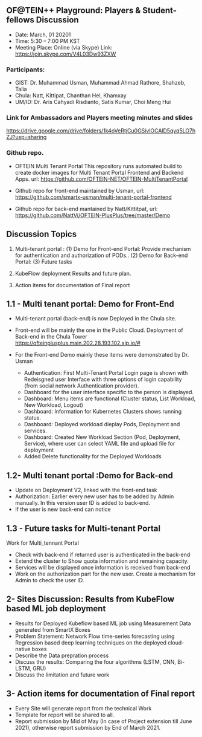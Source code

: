 ## OF@TEIN++ Playground: Players & Student-fellows Discussion

* Date: March, 01 20201
* Time: 5:30 – 7:00 PM KST
* Meeting Place: Online (via Skype)
Link: https://join.skype.com/V4L03Dw93ZXW

### Participants:

*	GIST: 		Dr. Muhammad Usman, Muhammad Ahmad Rathore, Shahzeb, Talia
* Chula:    Natt, Kittipat,  Chanthan Hel, Khamxay
*	UM/ID: 		Dr. Aris Cahyadi Risdianto, Satis Kumar, Choi Meng Hui


### Link for Ambassadors and Players meeting minutes and slides
https://drive.google.com/drive/folders/1k4oVeRtjCu0GSivlOCAlD5qyq5LO7hZJ?usp=sharing
###  Github repo. 
	
* OFTEIN Multi Tenant Portal
This repository runs automated build to create docker images for Multi Tenant Portal Frontend and Backend Apps.
url: https://github.com/OFTEIN-NET/OFTEIN-MultiTenantPortal

* Github repo for front-end maintained by Usman, url: https://github.com/smartx-usman/multi-tenant-portal-frontend

* Github repo for back-end  mantained by Natt/Kittitpat, url: https://github.com/NattVi/OFTEIN-PlusPlus/tree/master/Demo

## Discussion Topics

1. Multi-tenant portal : 
  (1) Demo for Front-end Portal: Provide mechanism for authentication and authorization of PODs..
  (2) Demo for Back-end Portal:
  (3) Future tasks

1.  KubeFlow deployment Results and future plan.

1. Action items for documentation of Final report


## 1.1 - Multi tenant portal: Demo for Front-End
* Multi-tenant portal (back-end) is now Deployed  in the Chula site. 
* Front-end will be mainly the one in the Public Cloud. Deployment of Back-end in the Chula Tower
https://ofteinplusplus.main.202.28.193.102.xip.io/#
* For the Front-end Demo mainly these items were demonstrated by Dr. Usman

  * Authentication: First Multi-Tenant Portal Login page is shown with Redeisgned user Interface with three options of login capability (from social network Authentication provider).
  * Dashboard for the user interface specific to the person is displayed. 
  * Dashboard: Menu items are functional (Cluster status, List Workload, New Workload, Logout)
  * Dashboard: Information for Kubernetes Clusters shows running status. 
  * Dashboard: Deployed workload dieplay Pods, Deployment and services. 
  * Dashboard: Created New Workload Section (Pod, Deployment, Service), where user can select YAML file and upload file for deployment
  * Added Delete functionality for the Deployed Workloads
 
## 1.2- Multi tenant portal :Demo for Back-end
* Update on Deployment V2, linked with the front-end task
* Authorization: Earlier every new user has to be added by Admin manually. In this version user ID is added to back-end.
* If the user is new back-end can notice
  
## 1.3 - Future tasks for Multi-tenant Portal

Work for Multi_tennant Portal
 * Check with back-end if returned user is authenticated in the back-end
 * Extend the cluster to Show quota information and remaining capacity. 
 * Services will be displayed once information is received from back-end
 * Work on the authorization part for the new user. Create a mechanism for Admin to check the user ID.

## 2- Sites Discussion:  Results from KubeFlow based ML job deployment 
* Results for Deployed Kubeflow based ML job using Measurement Data generated from SmartX Boxes
* Problem Statement: Network Flow time-series forecasting using Regression based deep learning techniques on the deployed cloud-native boxes
* Describe the Data prepration process
* Discuss the results: Comparing the four algorithms (LSTM, CNN, Bi-LSTM, GRU)
* Discuss the limitation and future work

## 3- Action items for documentation of Final report
 * Every Site will generate report from the technical Work 
 * Template for report will be shared to all.
 * Report submission by Mid of May (In case of Project extension till June 2021), otherwise report submission by End of March 2021.






